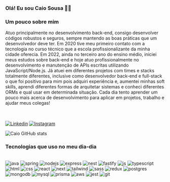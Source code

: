 ### Olá! Eu sou Caio Sousa 👋🏼

### Um pouco sobre mim

<div css="display-flex align-items-center justify-beetwen">
Atuo principalmente no desenvolvimento back-end, consigo desenvolver códigos robustos e seguros, sempre mantendo as
boas práticas que um desenvolvedor deve ter. Em 2020 tive meu primeiro contato com a tecnologia no curso
técnico que a escola profissionalizante da minha cidade oferecia. Em 2022, ainda no terceiro ano do ensino
médio, iniciei meus estudos sobre back-end e hoje atuo profissionalmente no desenvolvimento e
manutenção de APIs escritas utilizando JavaScript/Node.js. Já atuei em diferentes projetos com times e stacks
totalmente diferentes, inclusive como desenvolvedor back-end e full-stack o que foi positivo para mim pois
adquiri experiência e, aumentei minhas soft skills, aprendi diferentes formas de arquitetar sistemas e
conheci diferentes ORMs e qual usar em determinada situação. Cada dia tento aprender um pouco mais
acerca de desenvolvimento para aplicar em projetos, trabalho e ajudar meus colegas!

</div>

<br>
<br>

[![Linkedin](https://img.shields.io/badge/LinkedIn-0077B5?style=for-the-badge&logo=linkedin&logoColor=white)](https://www.linkedin.com/in/caio-sousa-332a57288/)
[![Instagram](https://img.shields.io/badge/Instagram-E4405F?style=for-the-badge&logo=instagram&logoColor=white)](https://www.instagram.com/caiorocha.__/)

![Caio GitHub stats](https://github-readme-stats.vercel.app/api?username=CaioSousaa&show_icons=true&theme=synthwave)

### Tecnologias que uso no meu dia-dia

<div style="display: inline_block"><br/>
    <img aling="center" alt="java" src="https://img.shields.io/badge/Java-ED8B00?style=for-the-badge&logo=openjdk&logoColor=white">
    <img aling ="center" alt="spring" src="https://img.shields.io/badge/Spring-6DB33F?style=for-the-badge&logo=spring&logoColor=white">
    <img aling="center" alt="nodejs" src="https://img.shields.io/badge/Node.js-43853D?style=for-the-badge&logo=node.js&logoColor=white">
    <img aling ="center" alt="express" src="https://img.shields.io/badge/Express.js-404D59?style=for-the-badge">
    <img aling ="center" alt="nest" src="https://img.shields.io/badge/nestjs-%23E0234E.svg?style=for-the-badge&logo=nestjs&logoColor=white">
    <img aling ="center" alt="fastify" src="https://img.shields.io/badge/fastify-%23000000.svg?style=for-the-badge&logo=fastify&logoColor=white">
    <img aling="center" alt="js" src="https://img.shields.io/badge/javascript-%23323330.svg?style=for-the-badge&logo=javascript&logoColor=%23F7DF1E">
    <img aling="center" alt="typescript" src="https://img.shields.io/badge/TypeScript-007ACC?style=for-the-badge&logo=typescript&logoColor=white">
    <img aling ="center" alt="html" src="https://img.shields.io/badge/HTML5-E34F26?style=for-the-badge&logo=html5&logoColor=white">
    <img aling ="center" alt="css" src="https://img.shields.io/badge/CSS3-1572B6?style=for-the-badge&logo=css3&logoColor=white">
    <img aling ="center" alt="react" src="https://img.shields.io/badge/React-20232A?style=for-the-badge&logo=react&logoColor=61DAFB">
    <img aling ="center" alt="next" src="https://img.shields.io/badge/Next-black?style=for-the-badge&logo=next.js&logoColor=white">
    <img aling ="center" alt="tailwind" src="https://img.shields.io/badge/Tailwind_CSS-38B2AC?style=for-the-badge&logo=tailwind-css&logoColor=white">
    <img aling ="center" alt="sass" src="https://img.shields.io/badge/Sass-CC6699?style=for-the-badge&logo=sass&logoColor=white">
    <img aling ="center" alt="redux" src="https://img.shields.io/badge/Redux-593D88?style=for-the-badge&logo=redux&logoColor=white">
    <img aling="center" alt="postgres" src="https://img.shields.io/badge/PostgreSQL-316192?style=for-the-badge&logo=postgresql&logoColor=white">
    <img aling ="center" alt="mongodb" src="https://img.shields.io/badge/MongoDB-4EA94B?style=for-the-badge&logo=mongodb&logoColor=white">
    <img aling ="center" alt="mysql" src="https://img.shields.io/badge/MySQL-00000F?style=for-the-badge&logo=mysql&logoColor=white">
    <img aling ="center" alt="prisma" src="https://img.shields.io/badge/Prisma-3982CE?style=for-the-badge&logo=Prisma&logoColor=white">
    <img aling ="center" alt="aws" src="https://img.shields.io/badge/Amazon_AWS-232F3E?style=for-the-badge&logo=amazon-aws&logoColor=white">
    <img aling ="center" alt="jest" src="https://img.shields.io/badge/Jest-323330?style=for-the-badge&logo=Jest&logoColor=white">
    <img aling ="center" alt="git" src="https://img.shields.io/badge/GIT-E44C30?style=for-the-badge&logo=git&logoColor=white">
</div>
